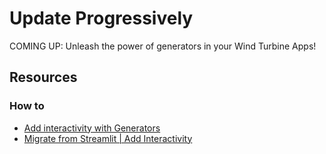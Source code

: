# Update Progressively

COMING UP: Unleash the power of generators in your Wind Turbine Apps!

## Resources

### How to

- [Add interactivity with Generators](../../how_to/interactivity/bind_generators.html)
- [Migrate from Streamlit | Add Interactivity](../../how_to/streamlit_migration/interactivity.html)
